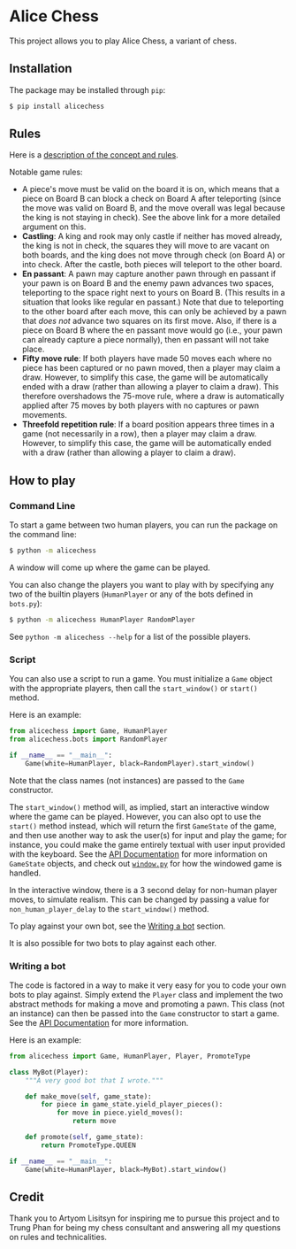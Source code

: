 # Alice Chess

This project allows you to play Alice Chess, a variant of chess.

## Installation

The package may be installed through `pip`:

```bash
$ pip install alicechess
```

## Rules

Here is a [description of the concept and rules][rules].

[rules]: https://www.chessvariants.com/other.dir/alice.html

Notable game rules:

- A piece's move must be valid on the board it is on, which means that a piece
  on Board B can block a check on Board A after teleporting (since the move was
  valid on Board B, and the move overall was legal because the king is not
  staying in check). See the above link for a more detailed argument on this.
- **Castling**: A king and rook may only castle if neither has moved already,
  the king is not in check, the squares they will move to are vacant on both
  boards, and the king does not move through check (on Board A) or into check.
  After the castle, both pieces will teleport to the other board.
- **En passant**: A pawn may capture another pawn through en passant if your
  pawn is on Board B and the enemy pawn advances two spaces, teleporting to the
  space right next to yours on Board B. (This results in a situation that looks
  like regular en passant.) Note that due to teleporting to the other board
  after each move, this can only be achieved by a pawn that _does not_ advance
  two squares on its first move. Also, if there is a piece on Board B where the
  en passant move would go (i.e., your pawn can already capture a piece
  normally), then en passant will not take place.
- **Fifty move rule**: If both players have made 50 moves each where no piece
  has been captured or no pawn moved, then a player may claim a draw. However,
  to simplify this case, the game will be automatically ended with a draw
  (rather than allowing a player to claim a draw). This therefore overshadows
  the 75-move rule, where a draw is automatically applied after 75 moves by both
  players with no captures or pawn movements.
- **Threefold repetition rule**: If a board position appears three times in a
  game (not necessarily in a row), then a player may claim a draw. However, to
  simplify this case, the game will be automatically ended with a draw (rather
  than allowing a player to claim a draw).

## How to play

### Command Line

To start a game between two human players, you can run the package on the
command line:

```bash
$ python -m alicechess
```

A window will come up where the game can be played.

You can also change the players you want to play with by specifying any two of
the builtin players (`HumanPlayer` or any of the bots defined in `bots.py`):

```bash
$ python -m alicechess HumanPlayer RandomPlayer
```

See `python -m alicechess --help` for a list of the possible players.

### Script

You can also use a script to run a game. You must initialize a `Game` object
with the appropriate players, then call the `start_window()` or `start()`
method.

Here is an example:

```python
from alicechess import Game, HumanPlayer
from alicechess.bots import RandomPlayer

if __name__ == "__main__":
    Game(white=HumanPlayer, black=RandomPlayer).start_window()
```

Note that the class names (not instances) are passed to the `Game` constructor.

The `start_window()` method will, as implied, start an interactive window where
the game can be played. However, you can also opt to use the `start()` method
instead, which will return the first `GameState` of the game, and then use
another way to ask the user(s) for input and play the game; for instance, you
could make the game entirely textual with user input provided with the keyboard.
See the [API Documentation][docs] for more information on `GameState` objects,
and check out [`window.py`][] for how the windowed game is handled.

In the interactive window, there is a 3 second delay for non-human player moves,
to simulate realism. This can be changed by passing a value for
`non_human_player_delay` to the `start_window()` method.

To play against your own bot, see the [Writing a bot](#writing-a-bot) section.

It is also possible for two bots to play against each other.

### Writing a bot

The code is factored in a way to make it very easy for you to code your own bots
to play against. Simply extend the `Player` class and implement the two abstract
methods for making a move and promoting a pawn. This class (not an instance) can
then be passed into the `Game` constructor to start a game. See the
[API Documentation][docs] for more information.

Here is an example:

```python
from alicechess import Game, HumanPlayer, Player, PromoteType

class MyBot(Player):
    """A very good bot that I wrote."""

    def make_move(self, game_state):
        for piece in game_state.yield_player_pieces():
            for move in piece.yield_moves():
                return move

    def promote(self, game_state):
        return PromoteType.QUEEN

if __name__ == "__main__":
    Game(white=HumanPlayer, black=MyBot).start_window()
```

## Credit

Thank you to Artyom Lisitsyn for inspiring me to pursue this project and to
Trung Phan for being my chess consultant and answering all my questions on rules
and technicalities.

[docs]: https://github.com/josephlou5/alicechess/blob/main/Documentation.md
[`window.py`]: https://github.com/josephlou5/alicechess/blob/main/src/alicechess/window.py
